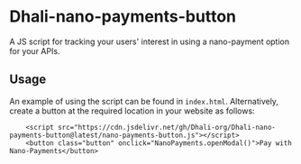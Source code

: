 # Dhali-nano-payments-button

A JS script for tracking your users' interest in using a nano-payment option for your APIs.

## Usage

An example of using the script can be found in `index.html`. Alternatively, create a
button at the required location in your website as follows:
```
    <script src="https://cdn.jsdelivr.net/gh/Dhali-org/Dhali-nano-payments-button@latest/nano-payments-button.js"></script>
    <button class="button" onclick="NanoPayments.openModal()">Pay with Nano-Payments</button>
```
